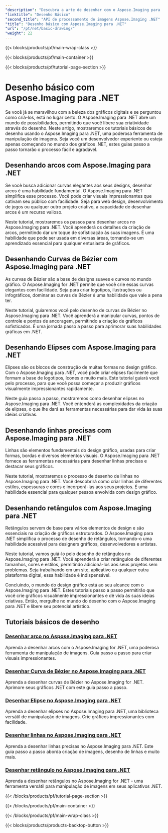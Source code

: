 ```yaml
---
"description": "Descubra a arte de desenhar com o Aspose.Imaging para .NET. Crie visuais impressionantes com guias passo a passo sobre arcos, curvas de Bézier, elipses, linhas e retângulos."
"linktitle": "Desenho Básico"
"second_title": "API de processamento de imagens Aspose.Imaging .NET"
"title": "Desenho básico com Aspose.Imaging para .NET"
"url": "/pt/net/basic-drawing/"
"weight": 22
---
```


{{< blocks/products/pf/main-wrap-class >}}

{{< blocks/products/pf/main-container >}}

{{< blocks/products/pf/tutorial-page-section >}}

# Desenho básico com Aspose.Imaging para .NET


Se você já se maravilhou com a beleza dos gráficos digitais e se perguntou como criá-los, está no lugar certo. O Aspose.Imaging para .NET abre um mundo de possibilidades, permitindo que você libere sua criatividade através do desenho. Neste artigo, mostraremos os tutoriais básicos de desenho usando o Aspose.Imaging para .NET, uma poderosa ferramenta de manipulação de imagens. Seja você um desenvolvedor experiente ou esteja apenas começando no mundo dos gráficos .NET, estes guias passo a passo tornarão o processo fácil e agradável.

## Desenhando arcos com Aspose.Imaging para .NET

Se você busca adicionar curvas elegantes aos seus designs, desenhar arcos é uma habilidade fundamental. O Aspose.Imaging para .NET simplifica esse processo. Você pode criar visuais impressionantes que cativam seu público com facilidade. Seja para web design, desenvolvimento de jogos ou qualquer outro projeto criativo, a capacidade de desenhar arcos é um recurso valioso.

Neste tutorial, mostraremos os passos para desenhar arcos no Aspose.Imaging para .NET. Você aprenderá os detalhes da criação de arcos, permitindo dar um toque de sofisticação às suas imagens. É uma habilidade que pode ser usada em diversas áreas, tornando-se um aprendizado essencial para qualquer entusiasta de gráficos.

## Desenhando Curvas de Bézier com Aspose.Imaging para .NET

As curvas de Bézier são a base de designs suaves e curvos no mundo gráfico. O Aspose.Imaging for .NET permite que você crie essas curvas elegantes com facilidade. Seja para criar logotipos, ilustrações ou infográficos, dominar as curvas de Bézier é uma habilidade que vale a pena ter.

Neste tutorial, guiaremos você pelo desenho de curvas de Bézier no Aspose.Imaging para .NET. Você aprenderá a manipular curvas, pontos de controle e pontos de ancoragem, permitindo a criação de gráficos sofisticados. É uma jornada passo a passo para aprimorar suas habilidades gráficas em .NET.

## Desenhando Elipses com Aspose.Imaging para .NET

Elipses são os blocos de construção de muitas formas no design gráfico. Com o Aspose.Imaging para .NET, você pode criar elipses facilmente que formam a base de logotipos, ícones e muito mais. Este tutorial guiará você pelo processo, para que você possa começar a produzir gráficos visualmente impressionantes rapidamente.

Neste guia passo a passo, mostraremos como desenhar elipses no Aspose.Imaging para .NET. Você entenderá as complexidades da criação de elipses, o que lhe dará as ferramentas necessárias para dar vida às suas ideias criativas.

## Desenhando linhas precisas com Aspose.Imaging para .NET

Linhas são elementos fundamentais do design gráfico, usadas para criar formas, bordas e diversos elementos visuais. O Aspose.Imaging para .NET fornece as ferramentas necessárias para desenhar linhas precisas e destacar seus gráficos.

Neste tutorial, mostraremos o processo de desenho de linhas no Aspose.Imaging para .NET. Você descobrirá como criar linhas de diferentes estilos, espessuras e cores e incorporá-las aos seus projetos. É uma habilidade essencial para qualquer pessoa envolvida com design gráfico.

## Desenhando retângulos com Aspose.Imaging para .NET

Retângulos servem de base para vários elementos de design e são essenciais na criação de gráficos estruturados. O Aspose.Imaging para .NET simplifica o processo de desenho de retângulos, tornando-o uma habilidade acessível para designers gráficos, desenvolvedores e artistas.

Neste tutorial, vamos guiá-lo pelo desenho de retângulos no Aspose.Imaging para .NET. Você aprenderá a criar retângulos de diferentes tamanhos, cores e estilos, permitindo adicioná-los aos seus projetos sem problemas. Seja trabalhando em um site, aplicativo ou qualquer outra plataforma digital, essa habilidade é indispensável.

Concluindo, o mundo do design gráfico está ao seu alcance com o Aspose.Imaging para .NET. Estes tutoriais passo a passo permitirão que você crie gráficos visualmente impressionantes e dê vida às suas ideias criativas. Então, mergulhe no mundo do desenho com o Aspose.Imaging para .NET e libere seu potencial artístico.
## Tutoriais básicos de desenho
### [Desenhar arco no Aspose.Imaging para .NET](./draw-arc/)
Aprenda a desenhar arcos com o Aspose.Imaging for .NET, uma poderosa ferramenta de manipulação de imagens. Guia passo a passo para criar visuais impressionantes.
### [Desenhar Curva de Bézier no Aspose.Imaging para .NET](./draw-bezier-curve/)
Aprenda a desenhar curvas de Bézier no Aspose.Imaging for .NET. Aprimore seus gráficos .NET com este guia passo a passo.
### [Desenhar Elipse no Aspose.Imaging para .NET](./draw-ellipse/)
Aprenda a desenhar elipses no Aspose.Imaging para .NET, uma biblioteca versátil de manipulação de imagens. Crie gráficos impressionantes com facilidade.
### [Desenhar linhas no Aspose.Imaging para .NET](./draw-lines/)
Aprenda a desenhar linhas precisas no Aspose.Imaging para .NET. Este guia passo a passo aborda criação de imagens, desenho de linhas e muito mais.
### [Desenhar retângulo no Aspose.Imaging para .NET](./draw-rectangle/)
Aprenda a desenhar retângulos no Aspose.Imaging for .NET - uma ferramenta versátil para manipulação de imagens em seus aplicativos .NET.

{{< /blocks/products/pf/tutorial-page-section >}}

{{< /blocks/products/pf/main-container >}}

{{< /blocks/products/pf/main-wrap-class >}}

{{< blocks/products/products-backtop-button >}}